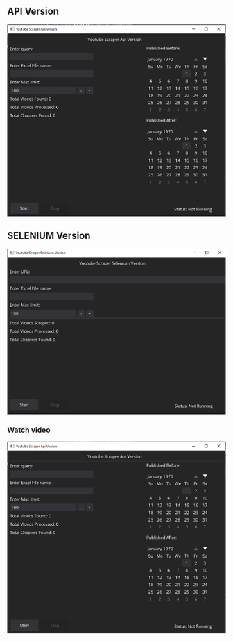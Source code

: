 ## API Version
![alt text](https://github.com/huzai786/utubescraper/blob/main/Capture.PNG)

## SELENIUM Version
![alt text](https://github.com/huzai786/utubescraper/blob/main/Capture2.PNG)

### Watch video
[![Watch the video](https://github.com/huzai786/utubescraper/blob/main/Capture.PNG)](https://www.youtube.com/watch?v=nyenAEv-Frc&t=25s&ab_channel=saddybee)
